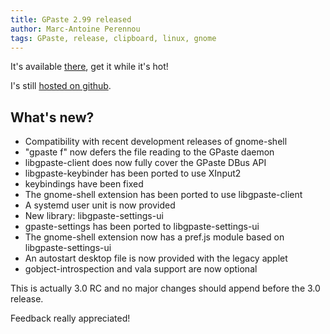 ```yaml
---
title: GPaste 2.99 released
author: Marc-Antoine Perennou
tags: GPaste, release, clipboard, linux, gnome
---
```


It's available [there](https://www.imagination-land.org/files/gpaste-2.99.tar.xz), get it while it's hot!

I's still [hosted on github](https://github.com/Keruspe/GPaste).

## What's new?

* Compatibility with recent development releases of gnome-shell
* "gpaste f" now defers the file reading to the GPaste daemon
* libgpaste-client does now fully cover the GPaste DBus API
* libgpaste-keybinder has been ported to use XInput2
* keybindings have been fixed
* The gnome-shell extension has been ported to use libgpaste-client
* A systemd user unit is now provided
* New library: libgpaste-settings-ui
* gpaste-settings has been ported to libgpaste-settings-ui
* The gnome-shell extension now has a pref.js module based on libgpaste-settings-ui
* An autostart desktop file is now provided with the legacy applet
* gobject-introspection and vala support are now optional

This is actually 3.0 RC and no major changes should append before the 3.0 release.

Feedback really appreciated!
